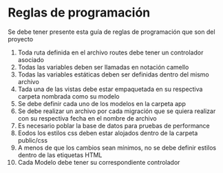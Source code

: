 # Reglas de programación
Se debe tener presente esta guía de reglas de programación que son del proyecto

1. Toda ruta definida en el archivo routes debe tener un controlador asociado
2. Todas las variables deben ser llamadas en notación camello
3. Todas las variables estáticas deben ser definidas dentro del mismo archivo
4. Tada una de las vistas debe estar empaquetada en su respectiva carpeta nombrada como su modelo
5. Se debe definir cada uno de los modelos en la carpeta app
6. Se debe realizar un archivo por cada migración que se quiera realizar con su respectiva fecha en el nombre de archivo
7. Es necesario poblar la base de datos para pruebas de performance
8. Eodos los estilos css deben estar alojados dentro de la carpeta public/css
9. A menos de que los cambios sean mínimos, no se debe definir estilos dentro de las etiquetas HTML 
10. Cada Modelo debe tener su correspondiente controlador